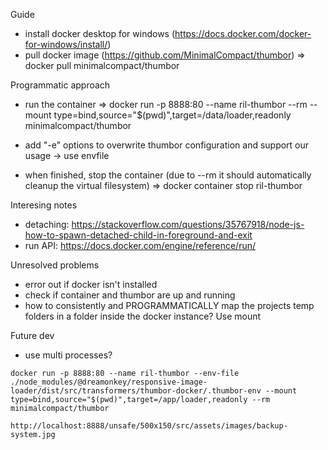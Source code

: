 Guide

- install docker desktop for windows (https://docs.docker.com/docker-for-windows/install/)
- pull docker image (https://github.com/MinimalCompact/thumbor) => docker pull minimalcompact/thumbor

Programmatic approach

- run the container => docker run -p 8888:80 --name ril-thumbor --rm --mount type=bind,source="\$(pwd)",target=/data/loader,readonly minimalcompact/thumbor
- add "-e" options to overwrite thumbor configuration and support our usage -> use envfile

- when finished, stop the container (due to --rm it should automatically cleanup the virtual filesystem) => docker container stop ril-thumbor

Interesing notes

- detaching: https://stackoverflow.com/questions/35767918/node-js-how-to-spawn-detached-child-in-foreground-and-exit
- run API: https://docs.docker.com/engine/reference/run/

Unresolved problems

- error out if docker isn't installed
- check if container and thumbor are up and running
- how to consistently and PROGRAMMATICALLY map the projects temp folders in a folder inside the docker instance? Use mount

Future dev

- use multi processes?

`docker run -p 8888:80 --name ril-thumbor --env-file ./node_modules/@dreamonkey/responsive-image-loader/dist/src/transformers/thumbor-docker/.thumbor-env --mount type=bind,source="$(pwd)",target=/app/loader,readonly --rm minimalcompact/thumbor`

`http://localhost:8888/unsafe/500x150/src/assets/images/backup-system.jpg`
